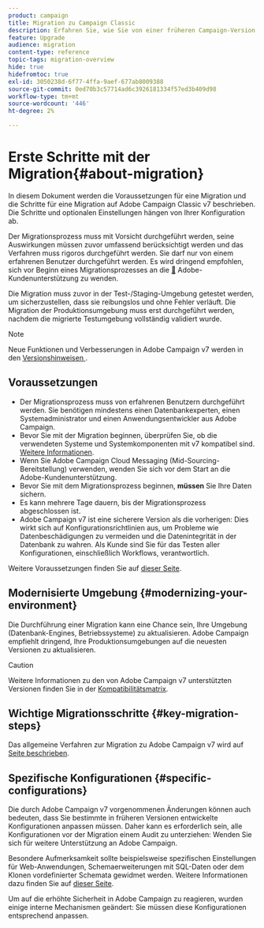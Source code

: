 ```yaml
---
product: campaign
title: Migration zu Campaign Classic
description: Erfahren Sie, wie Sie von einer früheren Campaign-Version zu Campaign Classic migrieren.
feature: Upgrade
audience: migration
content-type: reference
topic-tags: migration-overview
hide: true
hidefromtoc: true
exl-id: 3050238d-6f77-4ffa-9aef-677ab8009388
source-git-commit: 0ed70b3c57714ad6c3926181334f57ed3b409d98
workflow-type: tm+mt
source-wordcount: '446'
ht-degree: 2%

---
```


# Erste Schritte mit der Migration{#about-migration}



In diesem Dokument werden die Voraussetzungen für eine Migration und die Schritte für eine Migration auf Adobe Campaign Classic v7 beschrieben. Die Schritte und optionalen Einstellungen hängen von Ihrer Konfiguration ab.

Der Migrationsprozess muss mit Vorsicht durchgeführt werden, seine Auswirkungen müssen zuvor umfassend berücksichtigt werden und das Verfahren muss rigoros durchgeführt werden. Sie darf nur von einem erfahrenen Benutzer durchgeführt werden. Es wird dringend empfohlen, sich vor Beginn eines Migrationsprozesses an die [&#128279;](https://helpx.adobe.com/de/enterprise/admin-guide.html/enterprise/using/support-for-experience-cloud.ug.html) Adobe-Kundenunterstützung zu wenden.

Die Migration muss zuvor in der Test-/Staging-Umgebung getestet werden, um sicherzustellen, dass sie reibungslos und ohne Fehler verläuft. Die Migration der Produktionsumgebung muss erst durchgeführt werden, nachdem die migrierte Testumgebung vollständig validiert wurde.

>[!NOTE]
>
>Neue Funktionen und Verbesserungen in Adobe Campaign v7 werden in den [ Versionshinweisen ](../../rn/using/latest-release.md).


## Voraussetzungen

* Der Migrationsprozess muss von erfahrenen Benutzern durchgeführt werden. Sie benötigen mindestens einen Datenbankexperten, einen Systemadministrator und einen Anwendungsentwickler aus Adobe Campaign.
* Bevor Sie mit der Migration beginnen, überprüfen Sie, ob die verwendeten Systeme und Systemkomponenten mit v7 kompatibel sind. [Weitere Informationen](../../rn/using/compatibility-matrix.md).
* Wenn Sie Adobe Campaign Cloud Messaging (Mid-Sourcing-Bereitstellung) verwenden, wenden Sie sich vor dem Start an die Adobe-Kundenunterstützung.
* Bevor Sie mit dem Migrationsprozess beginnen, **müssen** Sie Ihre Daten sichern.
* Es kann mehrere Tage dauern, bis der Migrationsprozess abgeschlossen ist.
* Adobe Campaign v7 ist eine sicherere Version als die vorherigen: Dies wirkt sich auf Konfigurationsrichtlinien aus, um Probleme wie Datenbeschädigungen zu vermeiden und die Datenintegrität in der Datenbank zu wahren. Als Kunde sind Sie für das Testen aller Konfigurationen, einschließlich Workflows, verantwortlich.

Weitere Voraussetzungen finden Sie auf [dieser Seite](../../migration/using/before-starting-migration.md).


## Modernisierte Umgebung {#modernizing-your-environment}

Die Durchführung einer Migration kann eine Chance sein, Ihre Umgebung (Datenbank-Engines, Betriebssysteme) zu aktualisieren. Adobe Campaign empfiehlt dringend, Ihre Produktionsumgebungen auf die neuesten Versionen zu aktualisieren.

>[!CAUTION]
>
>Weitere Informationen zu den von Adobe Campaign v7 unterstützten Versionen finden Sie in der [Kompatibilitätsmatrix](../../rn/using/compatibility-matrix.md).

## Wichtige Migrationsschritte {#key-migration-steps}

Das allgemeine Verfahren zur Migration zu Adobe Campaign v7 wird auf [ Seite beschrieben](../../migration/using/before-starting-migration.md).


## Spezifische Konfigurationen {#specific-configurations}

Die durch Adobe Campaign v7 vorgenommenen Änderungen können auch bedeuten, dass Sie bestimmte in früheren Versionen entwickelte Konfigurationen anpassen müssen. Daher kann es erforderlich sein, alle Konfigurationen vor der Migration einem Audit zu unterziehen: Wenden Sie sich für weitere Unterstützung an Adobe Campaign.

Besondere Aufmerksamkeit sollte beispielsweise spezifischen Einstellungen für Web-Anwendungen, Schemaerweiterungen mit SQL-Daten oder dem Klonen vordefinierter Schemata gewidmet werden. Weitere Informationen dazu finden Sie auf [dieser Seite](../../migration/using/configuring-your-platform.md).

Um auf die erhöhte Sicherheit in Adobe Campaign zu reagieren, wurden einige interne Mechanismen geändert: Sie müssen diese Konfigurationen entsprechend anpassen.

